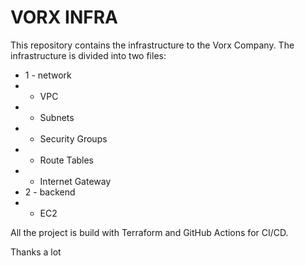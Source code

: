 # VORX INFRA    

This repository contains the infrastructure to the Vorx Company.
The infrastructure is divided into two files:
- 1 - network
- - VPC
- - Subnets
- - Security Groups
- - Route Tables
- - Internet Gateway 
- 2 - backend
- - EC2

All the project is build with Terraform and GitHub Actions for CI/CD.

Thanks a lot